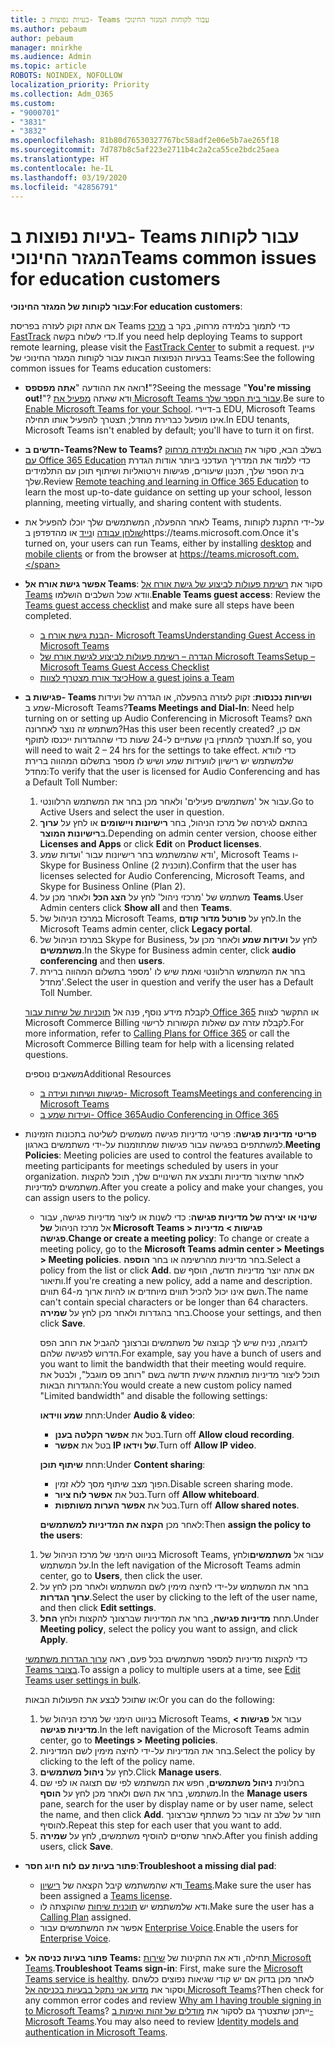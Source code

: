 ```yaml
---
title: בעיות נפוצות ב- Teams עבור לקוחות המגזר החינוכי
ms.author: pebaum
author: pebaum
manager: mnirkhe
ms.audience: Admin
ms.topic: article
ROBOTS: NOINDEX, NOFOLLOW
localization_priority: Priority
ms.collection: Adm_O365
ms.custom:
- "9000701"
- "3831"
- "3832"
ms.openlocfilehash: 81b80d76530327767bc58adf2e06e5b7ae265f18
ms.sourcegitcommit: 7d787b8c5af223e2711b4c2a2ca55ce2bdc25aea
ms.translationtype: HT
ms.contentlocale: he-IL
ms.lasthandoff: 03/19/2020
ms.locfileid: "42856791"
---
```

# <a name="teams-common-issues-for-education-customers"></a><span data-ttu-id="cd23b-102">בעיות נפוצות ב- Teams עבור לקוחות המגזר החינוכי</span><span class="sxs-lookup"><span data-stu-id="cd23b-102">Teams common issues for education customers</span></span>

<span data-ttu-id="cd23b-103">**עבור לקוחות של המגזר החינוכי**:</span><span class="sxs-lookup"><span data-stu-id="cd23b-103">**For education customers**:</span></span>

<span data-ttu-id="cd23b-104">אם אתה זקוק לעזרה בפריסת Teams כדי לתמוך בלמידה מרחוק, בקר ב [מרכז FastTrack](https://www.microsoft.com/fasttrack) כדי לשלוח בקשה.</span><span class="sxs-lookup"><span data-stu-id="cd23b-104">If you need help deploying Teams to support remote learning, please visit the [FastTrack Center](https://www.microsoft.com/fasttrack) to submit a request.</span></span> <span data-ttu-id="cd23b-105">עיין בבעיות הנפוצות הבאות עבור לקוחות המגזר החינוכי של Teams:</span><span class="sxs-lookup"><span data-stu-id="cd23b-105">See the following common issues for Teams education customers:</span></span>

- <span data-ttu-id="cd23b-106">רואה את ההודעה "**אתה מפספס!**"?</span><span class="sxs-lookup"><span data-stu-id="cd23b-106">Seeing the message "**You're missing out!**"?</span></span> <span data-ttu-id="cd23b-107">ודא שאתה [מפעיל את Microsoft Teams עבור בית הספר שלך](https://docs.microsoft.com/microsoft-365/education/intune-edu-trial/enable-microsoft-teams).</span><span class="sxs-lookup"><span data-stu-id="cd23b-107">Be sure to [Enable Microsoft Teams for your School](https://docs.microsoft.com/microsoft-365/education/intune-edu-trial/enable-microsoft-teams).</span></span> <span data-ttu-id="cd23b-108">ב-דיירי EDU, Microsoft Teams אינו מופעל כברירת מחדל; תצטרך להפעיל אותו תחילה.</span><span class="sxs-lookup"><span data-stu-id="cd23b-108">In EDU tenants, Microsoft Teams isn't enabled by default; you'll have to turn it on first.</span></span>

- <span data-ttu-id="cd23b-109">**חדשים ב-Teams?**</span><span class="sxs-lookup"><span data-stu-id="cd23b-109">**New to Teams?**</span></span> <span data-ttu-id="cd23b-110">בשלב הבא, סקור את [הוראה ולמידה מרחוק עם Office 365 Education](https://support.office.com/article/remote-teaching-and-learning-in-office-365-education-f651ccae-7b65-478b-8366-51bb884025c4) כדי ללמוד את המדריך העדכני ביותר אודות הגדרת בית הספר שלך, תכנון שיעורים, פגישות וירטואליות ושיתוף תוכן עם התלמידים שלך.</span><span class="sxs-lookup"><span data-stu-id="cd23b-110">Review [Remote teaching and learning in Office 365 Education](https://support.office.com/article/remote-teaching-and-learning-in-office-365-education-f651ccae-7b65-478b-8366-51bb884025c4) to learn the most up-to-date guidance on setting up your school, lesson planning, meeting virtually, and sharing content with students.</span></span>

- <span data-ttu-id="cd23b-111">לאחר ההפעלה, המשתמשים שלך יוכלו להפעיל את Teams, על-ידי התקנת לקוחות [שולחן עבודה](https://docs.microsoft.com/MicrosoftTeams/get-clients#desktop-client) ו[נייד](https://docs.microsoft.com/MicrosoftTeams/get-clients#mobile-clients) או מהדפדפן בhttps://teams.microsoft.com.</span><span class="sxs-lookup"><span data-stu-id="cd23b-111">Once it's turned on, your users can run Teams, either by installing [desktop](https://docs.microsoft.com/MicrosoftTeams/get-clients#desktop-client) and [mobile clients](https://docs.microsoft.com/MicrosoftTeams/get-clients#mobile-clients) or from the browser at https://teams.microsoft.com.</span></span>

- <span data-ttu-id="cd23b-112">**אפשר גישת אורח אל Teams**: סקור את [רשימת פעולות לביצוע של גישת אורח אל Teams](https://docs.microsoft.com/microsoftteams/guest-access-checklist) וודא שכל השלבים הושלמו.</span><span class="sxs-lookup"><span data-stu-id="cd23b-112">**Enable Teams guest access**: Review the [Teams guest access checklist](https://docs.microsoft.com/microsoftteams/guest-access-checklist) and make sure all steps have been completed.</span></span>
    - [<span data-ttu-id="cd23b-113">הבנת גישת אורח ב- Microsoft Teams</span><span class="sxs-lookup"><span data-stu-id="cd23b-113">Understanding Guest Access in Microsoft Teams</span></span>](https://docs.microsoft.com/microsoftteams/guest-access)
    - [<span data-ttu-id="cd23b-114">הגדרה – רשימת פעולות לביצוע לגישת אורח של Microsoft Teams</span><span class="sxs-lookup"><span data-stu-id="cd23b-114">Setup – Microsoft Teams Guest Access Checklist</span></span>](https://docs.microsoft.com/microsoftteams/guest-access-checklist)
    - [<span data-ttu-id="cd23b-115">כיצד אורח מצטרף לצוות</span><span class="sxs-lookup"><span data-stu-id="cd23b-115">How a guest joins a Team</span></span>](https://docs.microsoft.com/microsoftteams/guest-joins)

- <span data-ttu-id="cd23b-116">**פגישות ב- Teams ושיחות נכנסות**: זקוק לעזרה בהפעלה, או הגדרה של ועידות שמע ב-Microsoft Teams?</span><span class="sxs-lookup"><span data-stu-id="cd23b-116">**Teams Meetings and Dial-In**: Need help turning on or setting up Audio Conferencing in Microsoft Teams?</span></span> <span data-ttu-id="cd23b-117">האם משתמש זה נוצר לאחרונה?</span><span class="sxs-lookup"><span data-stu-id="cd23b-117">Has this user been recently created?</span></span> <span data-ttu-id="cd23b-118">אם כן, תצטרך להמתין בין שעתיים ל-24 שעות כדי שההגדרות ייכנסו לתוקף.</span><span class="sxs-lookup"><span data-stu-id="cd23b-118">If so, you will need to wait 2 – 24 hrs for the settings to take effect.</span></span> <span data-ttu-id="cd23b-119">כדי לוודא שלמשתמש יש רישיון לוועידות שמע ושיש לו מספר בתשלום המהווה ברירת מחדל:</span><span class="sxs-lookup"><span data-stu-id="cd23b-119">To verify that the user is licensed for Audio Conferencing and has a Default Toll Number:</span></span>
    1. <span data-ttu-id="cd23b-120">עבור אל 'משתמשים פעילים' ולאחר מכן בחר את המשתמש הרלוונטי.</span><span class="sxs-lookup"><span data-stu-id="cd23b-120">Go to Active Users and select the user in question.</span></span>
    2. <span data-ttu-id="cd23b-121">בהתאם לגירסה של מרכז הניהול, בחר **רישיונות ויישומים** או לחץ על **ערוך** ב**רישיונות המוצר**.</span><span class="sxs-lookup"><span data-stu-id="cd23b-121">Depending on admin center version, choose either **Licenses and Apps** or click **Edit** on **Product licenses**.</span></span>
    3. <span data-ttu-id="cd23b-122">ודא שהמשתמש בחר רישיונות עבור 'ועדות שמע', Microsoft Teams ו- Skype for Business Online (תוכנית 2).</span><span class="sxs-lookup"><span data-stu-id="cd23b-122">Confirm that the user has licenses selected for Audio Conferencing, Microsoft Teams, and Skype for Business Online (Plan 2).</span></span>
    4. <span data-ttu-id="cd23b-123">משתמש של 'מרכזי ניהול' לחץ על **הצג הכל** ולאחר מכן על **Teams**.</span><span class="sxs-lookup"><span data-stu-id="cd23b-123">User Admin centers click **Show all** and then **Teams**.</span></span>
    5. <span data-ttu-id="cd23b-124">במרכז הניהול של Microsoft Teams, לחץ על **פורטל מדור קודם**.</span><span class="sxs-lookup"><span data-stu-id="cd23b-124">In the Microsoft Teams admin center, click **Legacy portal**.</span></span>
    6. <span data-ttu-id="cd23b-125">במרכז הניהול של Skype for Business, לחץ על **ועידות שמע** ולאחר מכן על **משתמשים**.</span><span class="sxs-lookup"><span data-stu-id="cd23b-125">In the Skype for Business admin center, click **audio conferencing** and then **users**.</span></span>
    7. <span data-ttu-id="cd23b-126">בחר את המשתמש הרלוונטי ואמת שיש לו 'מספר בתשלום המהווה ברירת מחדל'.</span><span class="sxs-lookup"><span data-stu-id="cd23b-126">Select the user in question and verify the user has a Default Toll Number.</span></span>

    <span data-ttu-id="cd23b-127">לקבלת מידע נוסף, פנה אל [תוכניות של שיחות עבור Office 365](https://docs.microsoft.com/microsoftteams/calling-plans-for-office-365) או התקשר לצוות Microsoft Commerce Billing לקבלת עזרה עם שאלות הקשורות לרישוי.</span><span class="sxs-lookup"><span data-stu-id="cd23b-127">For more information, refer to [Calling Plans for Office 365](https://docs.microsoft.com/microsoftteams/calling-plans-for-office-365) or call the Microsoft Commerce Billing team for help with a licensing related questions.</span></span>

    <span data-ttu-id="cd23b-128">משאבים נוספים</span><span class="sxs-lookup"><span data-stu-id="cd23b-128">Additional Resources</span></span>

    - [<span data-ttu-id="cd23b-129">פגישות ושיחות ועידה ב- Microsoft Teams</span><span class="sxs-lookup"><span data-stu-id="cd23b-129">Meetings and conferencing in Microsoft Teams</span></span>](https://docs.microsoft.com/microsoftteams/deploy-meetings-microsoft-teams-landing-page)
    - [<span data-ttu-id="cd23b-130">ועידות שמע ב- Office 365</span><span class="sxs-lookup"><span data-stu-id="cd23b-130">Audio Conferencing in Office 365</span></span>](https://docs.microsoft.com/microsoftteams/audio-conferencing-in-office-365)

- <span data-ttu-id="cd23b-131">**פריטי מדיניות פגישה**: פריטי מדיניות פגישה משמשים לשליטה בתכונות הזמינות למשתתפים בפגישה עבור פגישות שמתוזמנות על-ידי משתמשים בארגון.</span><span class="sxs-lookup"><span data-stu-id="cd23b-131">**Meeting Policies**: Meeting policies are used to control the features available to meeting participants for meetings scheduled by users in your organization.</span></span> <span data-ttu-id="cd23b-132">לאחר שתיצור מדיניות ותבצע את השינויים שלך, תוכל להקצות משתמשים למדיניות.</span><span class="sxs-lookup"><span data-stu-id="cd23b-132">After you create a policy and make your changes, you can assign users to the policy.</span></span>

    - <span data-ttu-id="cd23b-133">**שינוי או יצירה של מדיניות פגישה**: כדי לשנות או ליצור מדיניות פגישה, עבור אל מרכז הניהול **של Microsoft Teams > פגישות > מדיניות פגישה**.</span><span class="sxs-lookup"><span data-stu-id="cd23b-133">**Change or create a meeting policy**: To change or create a meeting policy, go to the **Microsoft Teams admin center > Meetings > Meeting policies**.</span></span> <span data-ttu-id="cd23b-134">בחר מדיניות מהרשימה או בחר **הוספה**.</span><span class="sxs-lookup"><span data-stu-id="cd23b-134">Select a policy from the list or click **Add**.</span></span> <span data-ttu-id="cd23b-135">אם אתה יוצר מדיניות חדשה, הוסף שם ותיאור.</span><span class="sxs-lookup"><span data-stu-id="cd23b-135">If you're creating a new policy, add a name and description.</span></span> <span data-ttu-id="cd23b-136">השם אינו יכול להכיל תווים מיוחדים או להיות ארוך מ-64 תווים.</span><span class="sxs-lookup"><span data-stu-id="cd23b-136">The name can't contain special characters or be longer than 64 characters.</span></span> <span data-ttu-id="cd23b-137">בחר בהגדרות ולאחר מכן לחץ על **שמירה**.</span><span class="sxs-lookup"><span data-stu-id="cd23b-137">Choose your settings, and then click **Save**.</span></span> 
    
        <span data-ttu-id="cd23b-138">לדוגמה, נניח שיש לך קבוצה של משתמשים וברצונך להגביל את רוחב הפס הדרוש לפגישה שלהם.</span><span class="sxs-lookup"><span data-stu-id="cd23b-138">For example, say you have a bunch of users and you want to limit the bandwidth that their meeting would require.</span></span> <span data-ttu-id="cd23b-139">תוכל ליצור מדיניות מותאמת אישית חדשה בשם "רוחב פס מוגבל", ולבטל את ההגדרות הבאות:</span><span class="sxs-lookup"><span data-stu-id="cd23b-139">You would create a new custom policy named "Limited bandwidth" and disable the following settings:</span></span>

        <span data-ttu-id="cd23b-140">תחת **שמע ווידאו**:</span><span class="sxs-lookup"><span data-stu-id="cd23b-140">Under **Audio & video**:</span></span>
        - <span data-ttu-id="cd23b-141">בטל את **אפשר הקלטה בענן**.</span><span class="sxs-lookup"><span data-stu-id="cd23b-141">Turn off **Allow cloud recording**.</span></span>
        - <span data-ttu-id="cd23b-142">בטל את **אפשר IP של וידאו**.</span><span class="sxs-lookup"><span data-stu-id="cd23b-142">Turn off **Allow IP video**.</span></span>

        <span data-ttu-id="cd23b-143">תחת **שיתוף תוכן**:</span><span class="sxs-lookup"><span data-stu-id="cd23b-143">Under **Content sharing**:</span></span>

        - <span data-ttu-id="cd23b-144">הפוך מצב שיתוף מסך ללא זמין.</span><span class="sxs-lookup"><span data-stu-id="cd23b-144">Disable screen sharing mode.</span></span>
        - <span data-ttu-id="cd23b-145">בטל את **אפשר לוח ציור**.</span><span class="sxs-lookup"><span data-stu-id="cd23b-145">Turn off **Allow whiteboard**.</span></span>
        - <span data-ttu-id="cd23b-146">בטל את **אפשר הערות משותפות**.</span><span class="sxs-lookup"><span data-stu-id="cd23b-146">Turn off **Allow shared notes**.</span></span>

        <span data-ttu-id="cd23b-147">לאחר מכן **הקצה את המדיניות למשתמשים**:</span><span class="sxs-lookup"><span data-stu-id="cd23b-147">Then **assign the policy to the users**:</span></span>

    1. <span data-ttu-id="cd23b-148">בניווט הימני של מרכז הניהול של Microsoft Teams, עבור אל **משתמשים**ולחץ על המשתמש.</span><span class="sxs-lookup"><span data-stu-id="cd23b-148">In the left navigation of the Microsoft Teams admin center, go to **Users**, then click the user.</span></span>
    2. <span data-ttu-id="cd23b-149">בחר את המשתמש על-ידי לחיצה מימין לשם המשתמש ולאחר מכן לחץ על **ערוך הגדרות**.</span><span class="sxs-lookup"><span data-stu-id="cd23b-149">Select the user by clicking to the left of the user name, and then click **Edit settings**.</span></span>
    3. <span data-ttu-id="cd23b-150">תחת **מדיניות פגישה**, בחר את המדיניות שברצונך להקצות ולחץ **החל**.</span><span class="sxs-lookup"><span data-stu-id="cd23b-150">Under **Meeting policy**, select the policy you want to assign, and click **Apply**.</span></span>

    <span data-ttu-id="cd23b-151">כדי להקצות מדיניות למספר משתמשים בכל פעם, ראה [ערוך הגדרות משתמשי Teams בצובר](https://docs.microsoft.com/microsoftteams/edit-user-settings-in-bulk).</span><span class="sxs-lookup"><span data-stu-id="cd23b-151">To assign a policy to multiple users at a time, see [Edit Teams user settings in bulk](https://docs.microsoft.com/microsoftteams/edit-user-settings-in-bulk).</span></span>

    <span data-ttu-id="cd23b-152">או שתוכל לבצע את הפעולות הבאות:</span><span class="sxs-lookup"><span data-stu-id="cd23b-152">Or you can do the following:</span></span>
    1. <span data-ttu-id="cd23b-153">בניווט הימני של מרכז הניהול של Microsoft Teams, עבור אל **פגישות > מדיניות פגישה**.</span><span class="sxs-lookup"><span data-stu-id="cd23b-153">In the left navigation of the Microsoft Teams admin center, go to **Meetings > Meeting policies**.</span></span>
    2. <span data-ttu-id="cd23b-154">בחר את המדיניות על-ידי לחיצה מימין לשם המדיניות.</span><span class="sxs-lookup"><span data-stu-id="cd23b-154">Select the policy by clicking to the left of the policy name.</span></span>
    3. <span data-ttu-id="cd23b-155">לחץ על **ניהול משתמשים**.</span><span class="sxs-lookup"><span data-stu-id="cd23b-155">Click **Manage users**.</span></span>
    4. <span data-ttu-id="cd23b-156">בחלונית **ניהול משתמשים**, חפש את המשתמש לפי שם תצוגה או לפי שם משתמש, בחר את השם ולאחר מכן לחץ על **הוסף**.</span><span class="sxs-lookup"><span data-stu-id="cd23b-156">In the **Manage users** pane, search for the user by display name or by user name, select the name, and then click **Add**.</span></span> <span data-ttu-id="cd23b-157">חזור על שלב זה עבור כל משתתף שברצונך להוסיף.</span><span class="sxs-lookup"><span data-stu-id="cd23b-157">Repeat this step for each user that you want to add.</span></span>
    5. <span data-ttu-id="cd23b-158">לאחר שתסיים להוסיף משתמשים, לחץ על **שמירה**.</span><span class="sxs-lookup"><span data-stu-id="cd23b-158">After you finish adding users, click **Save**.</span></span>

- <span data-ttu-id="cd23b-159">**פתור בעיות עם לוח חיוג חסר**:</span><span class="sxs-lookup"><span data-stu-id="cd23b-159">**Troubleshoot a missing dial pad**:</span></span>
    - <span data-ttu-id="cd23b-160">ודא שהמשתמש קיבל הקצאה של [רישיון Teams](https://docs.microsoft.com/MicrosoftTeams/assign-teams-licenses).</span><span class="sxs-lookup"><span data-stu-id="cd23b-160">Make sure the user has been assigned a [Teams license](https://docs.microsoft.com/MicrosoftTeams/assign-teams-licenses).</span></span>
    - <span data-ttu-id="cd23b-161">ודא שלמשתמש יש [תוכנית שיחות](https://docs.microsoft.com/MicrosoftTeams/calling-plan-landing-page) שהוקצתה לו.</span><span class="sxs-lookup"><span data-stu-id="cd23b-161">Make sure the user has a [Calling Plan](https://docs.microsoft.com/MicrosoftTeams/calling-plan-landing-page) assigned.</span></span>
    - <span data-ttu-id="cd23b-162">אפשר את המשתמשים עבור [Enterprise Voice](https://docs.microsoft.com/skypeforbusiness/skype-for-business-hybrid-solutions/plan-your-phone-system-cloud-pbx-solution/enable-users-for-enterprise-voice-online-and-phone-system-voicemail#to-enable-your-users-for-phone-system-in-office-365-voice-and-voicemail).</span><span class="sxs-lookup"><span data-stu-id="cd23b-162">Enable the users for [Enterprise Voice](https://docs.microsoft.com/skypeforbusiness/skype-for-business-hybrid-solutions/plan-your-phone-system-cloud-pbx-solution/enable-users-for-enterprise-voice-online-and-phone-system-voicemail#to-enable-your-users-for-phone-system-in-office-365-voice-and-voicemail).</span></span>

- <span data-ttu-id="cd23b-163">**פתור בעיות כניסה אל Teams:** תחילה, ודא את התקינות של [שירות Microsoft Teams](https://admin.microsoft.com/Adminportal/Home?source=applauncher#/servicehealth).</span><span class="sxs-lookup"><span data-stu-id="cd23b-163">**Troubleshoot Teams sign-in**: First, make sure the [Microsoft Teams service is healthy](https://admin.microsoft.com/Adminportal/Home?source=applauncher#/servicehealth).</span></span> <span data-ttu-id="cd23b-164">לאחר מכן בדוק אם יש קודי שגיאות נפוצים כלשהם וסקור את [מדוע אני נתקל בבעיות בכניסה אל Microsoft Teams](https://support.office.com/article/a02f683b-61a3-4008-9447-ee60c5593b0f)?</span><span class="sxs-lookup"><span data-stu-id="cd23b-164">Then check for any common error codes and review [Why am I having trouble signing in to Microsoft Teams](https://support.office.com/article/a02f683b-61a3-4008-9447-ee60c5593b0f)?</span></span> <span data-ttu-id="cd23b-165">ייתכן שתצטרך גם לסקור את [מודלים של זהות ואימות ב-Microsoft Teams](https://docs.microsoft.com/MicrosoftTeams/identify-models-authentication).</span><span class="sxs-lookup"><span data-stu-id="cd23b-165">You may also need to review [Identity models and authentication in Microsoft Teams](https://docs.microsoft.com/MicrosoftTeams/identify-models-authentication).</span></span>
